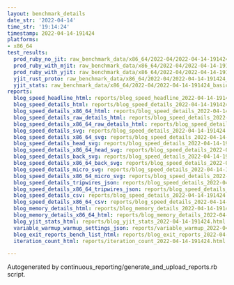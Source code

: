 ```yaml
---
layout: benchmark_details
date_str: '2022-04-14'
time_str: '19:14:24'
timestamp: 2022-04-14-191424
platforms:
- x86_64
test_results:
  prod_ruby_no_jit: raw_benchmark_data/x86_64/2022-04/2022-04-14-191424_basic_benchmark_prod_ruby_no_jit.json
  prod_ruby_with_mjit: raw_benchmark_data/x86_64/2022-04/2022-04-14-191424_basic_benchmark_prod_ruby_with_mjit.json
  prod_ruby_with_yjit: raw_benchmark_data/x86_64/2022-04/2022-04-14-191424_basic_benchmark_prod_ruby_with_yjit.json
  yjit_rust_proto: raw_benchmark_data/x86_64/2022-04/2022-04-14-191424_basic_benchmark_yjit_rust_proto.json
  yjit_stats: raw_benchmark_data/x86_64/2022-04/2022-04-14-191424_basic_benchmark_yjit_stats.json
reports:
  blog_speed_headline_html: reports/blog_speed_headline_2022-04-14-191424.html
  blog_speed_details_html: reports/blog_speed_details_2022-04-14-191424.html
  blog_speed_details_x86_64_html: reports/blog_speed_details_2022-04-14-191424.x86_64.html
  blog_speed_details_raw_details_html: reports/blog_speed_details_2022-04-14-191424.raw_details.html
  blog_speed_details_x86_64_raw_details_html: reports/blog_speed_details_2022-04-14-191424.x86_64.raw_details.html
  blog_speed_details_svg: reports/blog_speed_details_2022-04-14-191424.svg
  blog_speed_details_x86_64_svg: reports/blog_speed_details_2022-04-14-191424.x86_64.svg
  blog_speed_details_head_svg: reports/blog_speed_details_2022-04-14-191424.head.svg
  blog_speed_details_x86_64_head_svg: reports/blog_speed_details_2022-04-14-191424.x86_64.head.svg
  blog_speed_details_back_svg: reports/blog_speed_details_2022-04-14-191424.back.svg
  blog_speed_details_x86_64_back_svg: reports/blog_speed_details_2022-04-14-191424.x86_64.back.svg
  blog_speed_details_micro_svg: reports/blog_speed_details_2022-04-14-191424.micro.svg
  blog_speed_details_x86_64_micro_svg: reports/blog_speed_details_2022-04-14-191424.x86_64.micro.svg
  blog_speed_details_tripwires_json: reports/blog_speed_details_2022-04-14-191424.tripwires.json
  blog_speed_details_x86_64_tripwires_json: reports/blog_speed_details_2022-04-14-191424.x86_64.tripwires.json
  blog_speed_details_csv: reports/blog_speed_details_2022-04-14-191424.csv
  blog_speed_details_x86_64_csv: reports/blog_speed_details_2022-04-14-191424.x86_64.csv
  blog_memory_details_html: reports/blog_memory_details_2022-04-14-191424.html
  blog_memory_details_x86_64_html: reports/blog_memory_details_2022-04-14-191424.x86_64.html
  blog_yjit_stats_html: reports/blog_yjit_stats_2022-04-14-191424.html
  variable_warmup_warmup_settings_json: reports/variable_warmup_2022-04-14-191424.warmup_settings.json
  blog_exit_reports_bench_list_html: reports/blog_exit_reports_2022-04-14-191424.bench_list.html
  iteration_count_html: reports/iteration_count_2022-04-14-191424.html

---
```

Autogenerated by continuous_reporting/generate_and_upload_reports.rb script.
